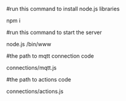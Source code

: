 #run this command to install node.js libraries

npm i

#run this command to start the server

node.js /bin/www

#the path to mqtt connection code

connections/mqtt.js

#the path to actions code

connections/actions.js

